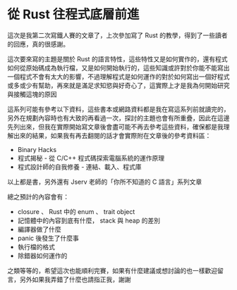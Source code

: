 從 Rust 往程式底層前進
========================

這次是我第二次寫鐵人賽的文章了，上次參加寫了 Rust 的教學，得到了一些讀者的回應，真的很感謝。

這次要來寫的主題是關於 Rust 的語言特性，這些特性又是如何實作的，還有程式如何從原始碼成為執行檔，又是如何開始執行的，這些知識或許對於你能不能寫出一個程式不會有太大的影響，不過理解程式是如何運作的對於如何寫出一個好程式或多或少有幫助，再來就是滿足求知慾與好奇心了，這實際上才是我為何開始研究與接觸這塊的原因

這系列可能有參考以下資料，這些書本或網路資料都是我在寫這系列前就讀完的，另外在規劃內容時也有大致的再看過一次，探討的主題也會有所重疊，因此在這邊先列出來，但我在實際開始寫文章後會盡可能不再去參考這些資料，確保都是我理解出來的結果，如果我有再去翻閱的話才會實際附在文章後的參考資料區：

- Binary Hacks
- 程式揭秘 - 從 C/C++ 程式碼探索電腦系統的運作原理
- 程式設計師的自我修養 - 連結、載入、程式庫

以上都是書，另外還有 Jserv 老師的「你所不知道的 C 語言」系列文章

總之預計的內容會有：

- closure 、 Rust 中的 enum 、 trait object
- 記憶體中的內容到底有什麼， stack 與 heap 的差別
- 編譯器做了什麼
- panic 後發生了什麼事
- 執行檔的格式
- 除錯器如何運作的

之類等等的，希望這次也能順利完賽，如果有什麼建議或想討論的也一樣歡迎留言，另外如果我弄錯了什麼也請指正我，謝謝
